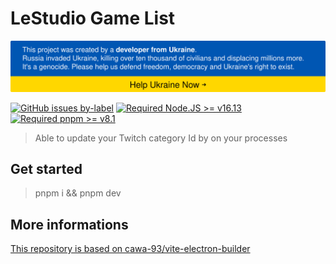 # LeStudio Game List


[![Stand With Ukraine](https://raw.githubusercontent.com/vshymanskyy/StandWithUkraine/main/banner-direct-single.svg)](https://stand-with-ukraine.pp.ua)

[![GitHub issues by-label](https://img.shields.io/github/issues/qlaffont/lestudio-game-list/help%20wanted?label=issues%20need%20help&logo=github)](https://github.com/qlaffont/lestudio-game-list/issues?q=label%3A%22help+wanted%22+is%3Aopen+is%3Aissue)
[![Required Node.JS >= v16.13](https://img.shields.io/static/v1?label=node&message=%3E=16.13&logo=node.js&color)](https://nodejs.org/about/releases/)
[![Required pnpm >= v8.1](https://img.shields.io/static/v1?label=pnpm&message=%3E=8.1&logo=pnpm&color)](https://github.com/pnpm/cli/releases)

> Able to update your Twitch category Id by on your processes

## Get started

> pnpm i && pnpm dev

## More informations

[This repository is based on cawa-93/vite-electron-builder](https://github.com/cawa-93/vite-electron-builder)
